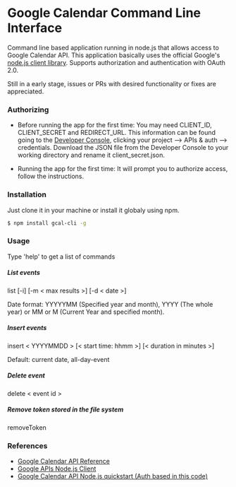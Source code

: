 # Google Calendar Command Line Interface

Command line based application running in node.js that allows access to Google Calendar API. This application basically uses the official Google's [node.js client library][googleapis]. Supports authorization and authentication with OAuth 2.0.

Still in a early stage, issues or PRs with desired functionality or fixes are appreciated.

### Authorizing

* Before running the app for the first time: You may need CLIENT_ID, CLIENT_SECRET and REDIRECT_URL. This information can be found going to the [Developer Console][dev-console], clicking your project --> APIs & auth --> credentials. Download the JSON file from the Developer Console to your working directory and rename it client_secret.json.

* Running the app for the first time: It will prompt you to authorize access, follow the instructions.

### Installation

Just clone it in your machine or install it globaly using npm.

``` sh
$ npm install gcal-cli -g
```

### Usage

Type 'help' to get a list of commands

##### List events

list [\-i] [-m < max results >] [-d < date >] 

Date format: YYYYYMM (Specified year and month), YYYY (The whole year) or MM or M (Current Year and specified month).

##### Insert events
insert < YYYYMMDD > [< start time: hhmm >] [< duration in minutes >] 

Default: current date, all-day-event

##### Delete event
delete < event id >

##### Remove token stored in the file system
removeToken 


### References

* [Google Calendar API Reference][cal-api]
* [Google APIs Node.js Client][googleapis]
* [Google Calendar API Node.js quickstart (Auth based in this code)][quickstart]


[dev-console]: https://console.developer.google.com/
[googleapis]: https://github.com/google/google-api-nodejs-client
[cal-api]: https://developers.google.com/google-apps/calendar/v3/reference/events/list
[quickstart]: https://developers.google.com/google-apps/calendar/quickstart/nodejsnodejs
